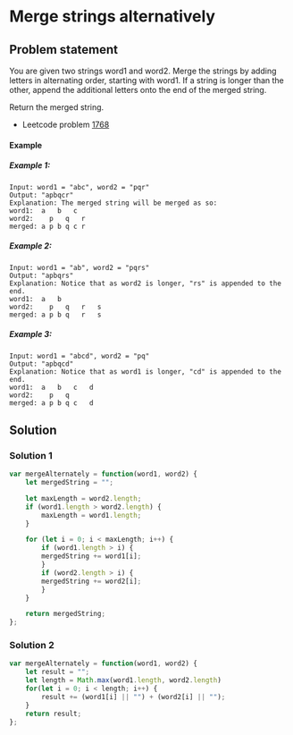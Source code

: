 # Merge strings alternatively

## Problem statement

You are given two strings word1 and word2. Merge the strings by adding letters in alternating order, starting with word1. If a string is longer than the other, append the additional letters onto the end of the merged string.

Return the merged string.

- Leetcode problem [1768](https://leetcode.com/problems/merge-strings-alternately/?envType=study-plan-v2&envId=leetcode-75)

#### Example

##### Example 1:

```
Input: word1 = "abc", word2 = "pqr"
Output: "apbqcr"
Explanation: The merged string will be merged as so:
word1:  a   b   c
word2:    p   q   r
merged: a p b q c r
```

##### Example 2:
```
Input: word1 = "ab", word2 = "pqrs"
Output: "apbqrs"
Explanation: Notice that as word2 is longer, "rs" is appended to the end.
word1:  a   b 
word2:    p   q   r   s
merged: a p b q   r   s
```

##### Example 3:
```
Input: word1 = "abcd", word2 = "pq"
Output: "apbqcd"
Explanation: Notice that as word1 is longer, "cd" is appended to the end.
word1:  a   b   c   d
word2:    p   q 
merged: a p b q c   d
```
## Solution

### Solution 1

```js
var mergeAlternately = function(word1, word2) {
    let mergedString = "";

    let maxLength = word2.length;
    if (word1.length > word2.length) {
        maxLength = word1.length;
    }

    for (let i = 0; i < maxLength; i++) {
        if (word1.length > i) {
        mergedString += word1[i];
        }
        if (word2.length > i) {
        mergedString += word2[i];
        }
    }

    return mergedString;
};
```

### Solution 2

```js
var mergeAlternately = function(word1, word2) {
    let result = "";
    let length = Math.max(word1.length, word2.length)
    for(let i = 0; i < length; i++) {
        result += (word1[i] || "") + (word2[i] || "");
    }
    return result;
};
```